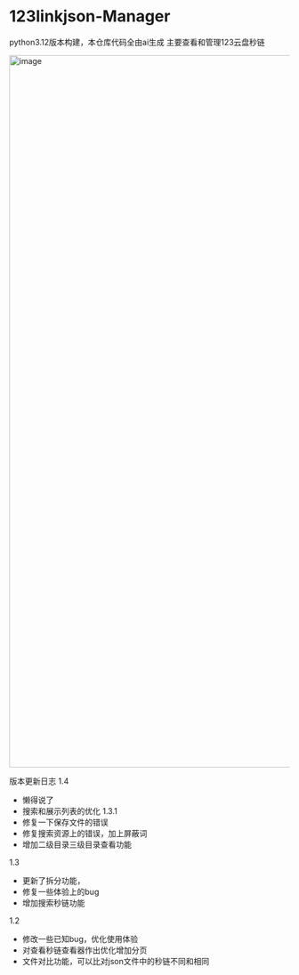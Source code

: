 # 123linkjson-Manager
python3.12版本构建，本仓库代码全由ai生成
主要查看和管理123云盘秒链

<img width="1842" height="1281" alt="image" src="https://github.com/user-attachments/assets/13354b35-bd4b-4c95-8303-e4e1376c9bc2" />


版本更新日志
1.4
- 懒得说了
- 搜索和展示列表的优化
1.3.1
- 修复一下保存文件的错误
- 修复搜索资源上的错误，加上屏蔽词
- 增加二级目录三级目录查看功能

1.3
- 更新了拆分功能，
- 修复一些体验上的bug
- 增加搜索秒链功能

1.2
- 修改一些已知bug，优化使用体验
- 对查看秒链查看器作出优化增加分页
- 文件对比功能，可以比对json文件中的秒链不同和相同
